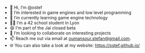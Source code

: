 - 👋 Hi, I’m @ostef
- 👀 I’m interested in game engines and low level programming
- 🌱 I’m currently learning game engine technology
- 👨‍🎓 I’m a 42 school student in Lyon
- 😄 I’m part of the Jai closed beta
- 💞️ I’m looking to collaborate on interesting projects
- 📫 Reach me out via email at oumansour.stefan@gmail.com.
- 🌐 You can also take a look at my website: https://ostef.github.io/

<!---
ostef/ostef is a ✨ special ✨ repository because its `README.md` (this file) appears on your GitHub profile.
You can click the Preview link to take a look at your changes.
--->
